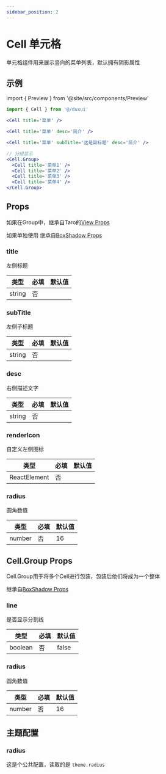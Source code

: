 ```yaml
---
sidebar_position: 2
---
```


# Cell 单元格

单元格组件用来展示竖向的菜单列表，默认拥有阴影属性

## 示例

import { Preview } from '@site/src/components/Preview'

<Preview name='Cell' />

```jsx
import { Cell } from '@/duxui'

<Cell title='菜单' />

<Cell title='菜单' desc='简介' />

<Cell title='菜单' subTitle='这是副标题' desc='简介' />

// 分组显示
<Cell.Group>
  <Cell title='菜单1' />
  <Cell title='菜单2' />
  <Cell title='菜单3' />
  <Cell title='菜单4' />
</Cell.Group>
```

## Props

如果在Group中，继承自Taro的[View Props](https://nervjs.github.io/taro-docs/docs/components/viewContainer/view#viewprops)

如果单独使用 继承自[BoxShadow Props](BoxShadow)

### title

左侧标题

| 类型 | 必填 | 默认值 |
| ---- | -------- | ------- |
| string | 否 |  |

### subTitle

左侧子标题

| 类型 | 必填 | 默认值 |
| ---- | -------- | ------- |
| string | 否 |  |

### desc

右侧描述文字

| 类型 | 必填 | 默认值 |
| ---- | -------- | ------- |
| string | 否 |  |

### renderIcon

自定义左侧图标

| 类型 | 必填 | 默认值 |
| ---- | -------- | ------- |
| ReactElement | 否 |  |

### radius

圆角数值

| 类型 | 必填 | 默认值 |
| ---- | -------- | ------- |
| number | 否 | 16 |

## Cell.Group Props

Cell.Group用于将多个Cell进行包装，包装后他们将成为一个整体

继承自[BoxShadow Props](BoxShadow)

### line

是否显示分割线

| 类型 | 必填 | 默认值 |
| ---- | -------- | ------- |
| boolean | 否 | false |

### radius

圆角数值

| 类型 | 必填 | 默认值 |
| ---- | -------- | ------- |
| number | 否 | 16 |

## 主题配置

### radius

这是个公共配置，读取的是 `theme.radius`
